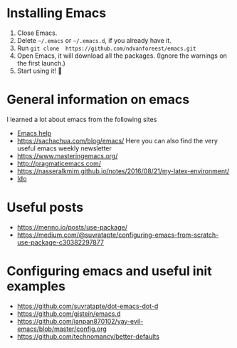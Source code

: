 # Installing Emacs

1. Close Emacs.
2. Delete `~/.emacs` or `~/.emacs.d`, if you already have it.
3. Run `git clone  https://github.com/ndvanforeest/emacs.git`
4. Open Emacs, it will download all the packages. (Ignore the warnings on the first launch.)
5. Start using it! :tada:

#  General information on emacs 

I learned a lot about emacs from the following sites

- [Emacs help](https://www.emacswiki.org/emacs/EmacsNewbieHelpReference)
- https://sachachua.com/blog/emacs/ Here you can also find the very useful emacs weekly newsletter
- https://www.masteringemacs.org/
- http://pragmaticemacs.com/
- https://nasseralkmim.github.io/notes/2016/08/21/my-latex-environment/
- [Ido](https://www.masteringemacs.org/article/introduction-to-ido-mode)

# Useful posts

- https://menno.io/posts/use-package/
- https://medium.com/@suvratapte/configuring-emacs-from-scratch-use-package-c30382297877


#  Configuring emacs and useful init examples

- https://github.com/suvratapte/dot-emacs-dot-d
- https://github.com/gjstein/emacs.d
- https://github.com/ianpan870102/yay-evil-emacs/blob/master/config.org
- https://github.com/technomancy/better-defaults

